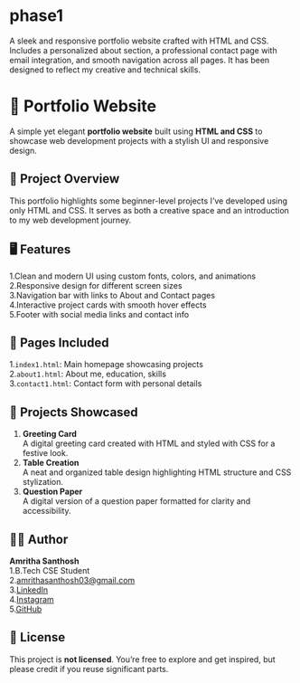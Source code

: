 # phase1
A sleek and responsive portfolio website crafted with HTML and CSS. Includes a personalized about section, a professional contact page with email integration, and smooth navigation across all pages. It has been designed to reflect my creative and technical skills.

# 🌟 Portfolio Website
A simple yet elegant **portfolio website** built using **HTML and CSS** to showcase web development projects with a stylish UI and responsive design.

## 📁 Project Overview
This portfolio highlights some beginner-level projects I’ve developed using only HTML and CSS. It serves as both a creative space and an introduction to my web development journey.

## 🖥️ Features
1.Clean and modern UI using custom fonts, colors, and animations  
2.Responsive design for different screen sizes  
3.Navigation bar with links to About and Contact pages  
4.Interactive project cards with smooth hover effects  
5.Footer with social media links and contact info

## 📂 Pages Included
1.`index1.html`: Main homepage showcasing projects  
2.`about1.html`: About me, education, skills  
3.`contact1.html`: Contact form with personal details

## 💼 Projects Showcased
1. **Greeting Card**  
   A digital greeting card created with HTML and styled with CSS for a festive look.
2. **Table Creation**  
   A neat and organized table design highlighting HTML structure and CSS stylization.
3. **Question Paper**  
   A digital version of a question paper formatted for clarity and accessibility.

## 👩‍💻 Author
**Amritha Santhosh**  
1.B.Tech CSE Student  
2.[amrithasanthosh03@gmail.com](mailto:amrithasanthosh03@gmail.com)  
3.[LinkedIn](https://www.linkedin.com/in/amritha-santhosh-132ab1334/)  
4.[Instagram](https://www.instagram.com/_amrithasanthosh/)  
5.[GitHub](https://github.com/AmrithaSanthosh)  

## 📜 License
This project is **not licensed**. You’re free to explore and get inspired, but please credit if you reuse significant parts.

